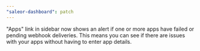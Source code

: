 ```yaml
---
"saleor-dashboard": patch
---
```


"Apps" link in sidebar now shows an alert if one or more apps have failed or pending webhook deliveries. This means you can see if there are issues with your apps without having to enter app details.
